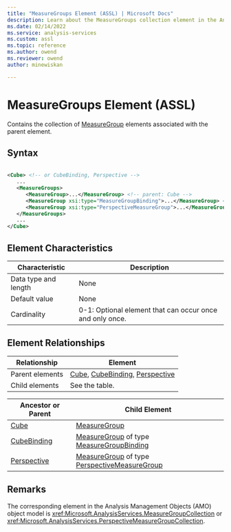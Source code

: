 ```yaml
---
title: "MeasureGroups Element (ASSL) | Microsoft Docs"
description: Learn about the MeasureGroups collection element in the Analysis Services Scripting Language (ASSL) schema.
ms.date: 02/14/2022
ms.service: analysis-services
ms.custom: assl
ms.topic: reference
ms.author: owend
ms.reviewer: owend
author: minewiskan

---
```

# MeasureGroups Element (ASSL)

  Contains the collection of [MeasureGroup](../objects/measuregroup-element-assl.md) elements associated with the parent element.  
  
## Syntax  
  
```xml  
  
<Cube> <!-- or CubeBinding, Perspective -->  
   ...  
   <MeasureGroups>  
      <MeasureGroup>...</MeasureGroup> <!-- parent: Cube -->  
      <MeasureGroup xsi:type="MeasureGroupBinding">...</MeasureGroup> <!-- parent: CubeBinding -->  
      <MeasureGroup xsi:type="PerspectiveMeasureGroup">...</MeasureGroup> <!-- parent: Perspective -->  
   </MeasureGroups>  
   ...  
</Cube>  
```  
  
## Element Characteristics  
  
|Characteristic|Description|  
|--------------------|-----------------|  
|Data type and length|None|  
|Default value|None|  
|Cardinality|0-1: Optional element that can occur once and only once.|  
  
## Element Relationships  
  
|Relationship|Element|  
|------------------|-------------|  
|Parent elements|[Cube](../objects/cube-element-assl.md), [CubeBinding](../data-type/cubebinding-data-type-out-of-line-assl.md), [Perspective](../objects/perspective-element-assl.md)|  
|Child elements|See the table.|  
  
|Ancestor or Parent|Child Element|  
|------------------------|-------------------|  
|[Cube](../objects/cube-element-assl.md)|[MeasureGroup](../objects/measuregroup-element-assl.md)|  
|[CubeBinding](../data-type/cubebinding-data-type-out-of-line-assl.md)|[MeasureGroup](../objects/measuregroup-element-assl.md) of type [MeasureGroupBinding](../data-type/measuregroupbinding-data-type-assl.md)|  
|[Perspective](../objects/perspective-element-assl.md)|[MeasureGroup](../objects/measuregroup-element-assl.md) of type [PerspectiveMeasureGroup](../data-type/perspectivemeasuregroup-data-type-assl.md)|  
  
## Remarks  
 The corresponding element in the Analysis Management Objects (AMO) object model is <xref:Microsoft.AnalysisServices.MeasureGroupCollection> or <xref:Microsoft.AnalysisServices.PerspectiveMeasureGroupCollection>.  
